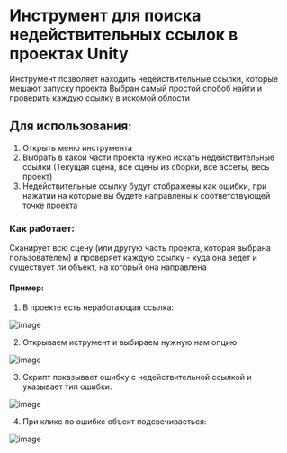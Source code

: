 # Инструмент для поиска недействительных ссылок в проектах Unity
Инструмент позволяет находить недействительные ссылки, которые мешают запуску проекта
Выбран самый простой спобоб найти и проверить каждую ссылку в искомой облости

## Для использования:
1)	Открыть меню инструмента
2)	Выбрать в какой части проекта нужно искать недействительные ссылки (Текущая сцена, все сцены из сборки, все ассеты, весь проект)
3)	Недействительные ссылку будут отображены как ошибки, при нажатии на которые вы будете направлены к соответствующей точке проекта

### Как работает:
Сканирует всю сцену (или другую часть проекта, которая выбрана пользователем) и проверяет каждую ссылку - куда она ведет и существует ли объект, на который она направлена

#### Пример:
1. В проекте есть неработающая ссылка:

![image](https://github.com/KenWood2b/Missing/assets/146090806/984a6814-cf5f-43fe-84ae-41b342538b12)

2. Открываем иструмент и выбираем нужную нам опцию:

![image](https://github.com/KenWood2b/Missing/assets/146090806/b39b5d5b-ea90-4112-81b0-a7f9fbe1a302)

3. Скрипт показывает ошибку с недействительной ссылкой и указывает тип ошибки:

![image](https://github.com/KenWood2b/Missing/assets/146090806/55bc3756-3613-4f97-9fde-85c7e0b52789)

4. При клике по ошибке объект подсвечиваеться:

![image](https://github.com/KenWood2b/Missing/assets/146090806/af400dda-b14d-48e4-9166-46ce478a6bb1)



